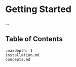 # Getting Started

...

## Table of Contents

```{toctree}
:maxdepth: 1
installation.md
concepts.md
```
